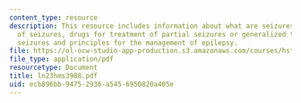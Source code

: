 ```yaml
---
content_type: resource
description: This resource includes information about what are seizures, classification
  of seizures, drugs for treatment of partial seizures or generalized tonic-clonic
  seizures and principles for the management of epilepsy.
file: https://ol-ocw-studio-app-production.s3.amazonaws.com/courses/hst-151-principles-of-pharmacology-spring-2005/ecb896bb94752936a5456950820a405e_ln23hms3988.pdf
file_type: application/pdf
resourcetype: Document
title: ln23hms3988.pdf
uid: ecb896bb-9475-2936-a545-6950820a405e
---
```

